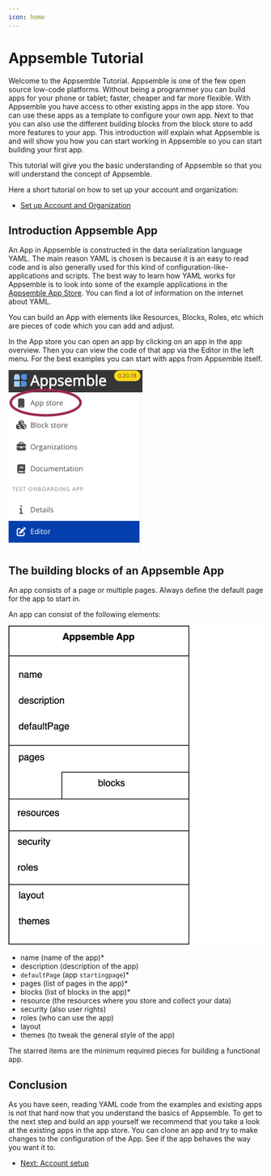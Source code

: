 ```yaml
---
icon: home
---
```


# Appsemble Tutorial

Welcome to the Appsemble Tutorial. Appsemble is one of the few open source low-code platforms.
Without being a programmer you can build apps for your phone or tablet; faster, cheaper and far more
flexible. With Appsemble you have access to other existing apps in the app store. You can use these
apps as a template to configure your own app. Next to that you can also use the different building
blocks from the block store to add more features to your app. This introduction will explain what
Appsemble is and will show you how you can start working in Appsemble so you can start building your
first app.

This tutorial will give you the basic understanding of Appsemble so that you will understand the
concept of Appsemble.

Here a short tutorial on how to set up your account and organization:

- [Set up Account and Organization](01-account-setup.md)

## Introduction Appsemble App

An App in Appsemble is constructed in the data serialization language YAML. The main reason YAML is
chosen is because it is an easy to read code and is also generally used for this kind of
configuration-like-applications and scripts. The best way to learn how YAML works for Appsemble is
to look into some of the example applications in the
[Appsemble App Store](https://appsemble.app/nl/apps). You can find a lot of information on the
internet about YAML.

You can build an App with elements like Resources, Blocks, Roles, etc which are pieces of code which
you can add and adjust.

In the App store you can open an app by clicking on an app in the app overview. Then you can view
the code of that app via the Editor in the left menu. For the best examples you can start with apps
from Appsemble itself.

![App Store Menu](../../config/assets/tutorial-assets/editor-menu.png 'App Store Menu')

## The building blocks of an Appsemble App

An app consists of a page or multiple pages. Always define the default page for the app to start in.

An app can consist of the following elements:

![app elements](../../config/assets/tutorial-assets/appsemble-app-elements-diagram.png 'app elements')

- name (name of the app)\*
- description (description of the app)
- `defaultPage` (app `startingpage`)\*
- pages (list of pages in the app)\*
- blocks (list of blocks in the app)\*
- resource (the resources where you store and collect your data)
- security (also user rights)
- roles (who can use the app)
- layout
- themes (to tweak the general style of the app)

The starred items are the minimum required pieces for building a functional app.

## Conclusion

As you have seen, reading YAML code from the examples and existing apps is not that hard now that
you understand the basics of Appsemble. To get to the next step and build an app yourself we
recommend that you take a look at the existing apps in the app store. You can clone an app and try
to make changes to the configuration of the App. See if the app behaves the way you want it to.

- [Next: Account setup](01-account-setup.md)
